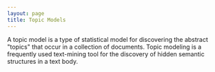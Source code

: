 ```yaml
---
layout: page
title: Topic Models
---
```


A topic model is a type of statistical model for discovering the abstract "topics" that occur in a collection of documents. Topic modeling is a frequently used text-mining tool for the discovery of hidden semantic structures in a text body.

